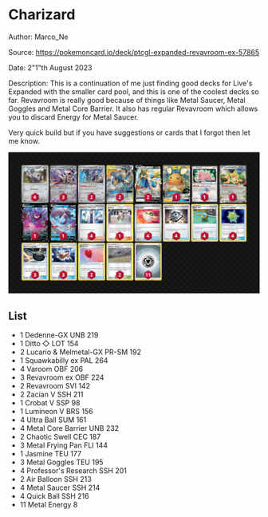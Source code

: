 # Charizard

Author: Marco_Ne

Source: <https://pokemoncard.io/deck/ptcgl-expanded-revavroom-ex-57865>

Date: 2"1"th August 2023

Description:
This is a continuation of me just finding good decks for Live's Expanded with the smaller card pool, and this is one of the coolest decks so far. Revavroom is really good because of things like Metal Saucer, Metal Goggles and Metal Core Barrier. It also has regular Revavroom which allows you to discard Energy for Metal Saucer.

Very quick build but if you have suggestions or cards that I forgot then let me know.

![decklist](../../images/OBF/Revavroom%20ex/2-%20Revavroom%20ex.png)

## List

* 1 Dedenne-GX UNB 219
* 1 Ditto ◇ LOT 154
* 2 Lucario & Melmetal-GX PR-SM 192
* 1 Squawkabilly ex PAL 264
* 4 Varoom OBF 206
* 3 Revavroom ex OBF 224
* 2 Revavroom SVI 142
* 2 Zacian V SSH 211
* 1 Crobat V SSP 98
* 1 Lumineon V BRS 156
* 4 Ultra Ball SUM 161
* 4 Metal Core Barrier UNB 232
* 2 Chaotic Swell CEC 187
* 3 Metal Frying Pan FLI 144
* 1 Jasmine TEU 177
* 3 Metal Goggles TEU 195
* 4 Professor's Research SSH 201
* 2 Air Balloon SSH 213
* 4 Metal Saucer SSH 214
* 4 Quick Ball SSH 216
* 11 Metal Energy 8
